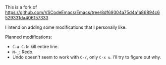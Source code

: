 This is a fork of https://github.com/VSCodeEmacs/Emacs/tree/8df69304a75d4a1a86894c6529331da406157333

I intend on adding some modifications that I personally like.

Planned modifications:

- `C-a C-k`: kill entire line.
- `M-_`: Redo.
- Undo doesn't seem to work with `C-/`, only `C-x u`. I'll try to figure out why.
